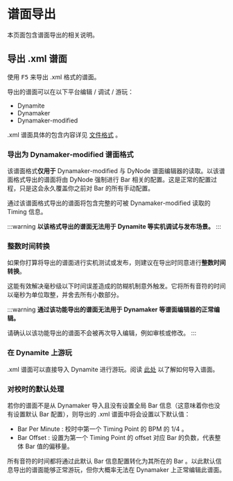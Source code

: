# 谱面导出

本页面包含谱面导出的相关说明。

## 导出 .xml 谱面

使用 <kbd>F5</kbd> 来导出 .xml 格式的谱面。

导出的谱面可以在以下平台编辑 / 调试 / 游玩：

* Dynamite
* Dynamaker
* Dynamaker-modified

.xml 谱面具体的包含内容详见 [文件格式](/guide/file-formats.html#xml) 。

### 导出为 Dynamaker-modified 谱面格式

该谱面格式**仅用于** Dynamaker-modified 与 DyNode 谱面编辑器的读取。以该谱面格式导出的谱面将由 DyNode 强制进行 Bar 相关的配置。这是正常的配置过程，只是这会永久覆盖你之前对 Bar 的所有手动配置。

通过该谱面格式导出的谱面将包含完整的可被 Dynamaker-modified 读取的 Timing 信息。

:::warning
**以该格式导出的谱面无法用于 Dynamite 等实机调试与发布场景。**
:::
### 整数时间转换

如果你打算将导出的谱面进行实机测试或发布，则建议在导出时同意进行**整数时间转换**。

这能有效解决毫秒级以下时间误差造成的防糊机制意外触发。它将所有音符的时间以毫秒为单位取整，并舍去所有小数部分。

:::warning
**通过该功能导出的谱面无法用于 Dynamaker 等谱面编辑器的正常编辑。**

请确认以该功能导出的谱面不会被再次导入编辑，例如审核或修改。
:::


### 在 Dynamite 上游玩

.xml 谱面可以直接导入 Dynamite 进行游玩。阅读 [此处](https://www.bilibili.com/read/cv17021429) 以了解如何导入谱面。

### 对校时的默认处理

若你的谱面不是从 Dynamaker 导入且没有设置全局 Bar 信息（这意味着你也没有设置默认 Bar 配置），则导出的 .xml 谱面中将会设置以下默认值：

* Bar Per Minute : 校时中第一个 Timing Point 的 BPM 的 $1/4$ 。
* Bar Offset : 设置为第一个 Timing Point 的 offset 对应 Bar 的负数，代表整体 Bar 值的偏移量。

所有音符的时间都将通过此默认 Bar 信息配置转化为其所在的 Bar 。以此默认信息导出的谱面能够正常游玩，但你大概率无法在 Dynamaker 上正常编辑此谱面。